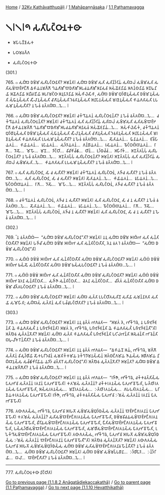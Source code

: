 
[Home](/) / [32Kv Kathāvatthupāḷi](../...md) / [1 Mahāpaṇṇāsaka](...md) / [1.1 Paṭhamavagga](../32Kv/1/1.1.md)

# 𑁧𑁇𑁧𑁇𑁯 𑀲𑀢𑀺𑀧𑀝𑁆𑀞𑀸𑀦𑀓𑀣𑀸

* 𑀫𑀳𑀸𑀧𑀡𑁆𑀡𑀸𑀲𑀓

* 𑀧𑀞𑀫𑀯𑀕𑁆𑀕

* 𑀲𑀢𑀺𑀧𑀝𑁆𑀞𑀸𑀦𑀓𑀣𑀸

(301.)

765\. ๐ 𑀲𑀩𑁆𑀩𑁂 𑀥𑀫𑁆𑀫𑀸 𑀲𑀢𑀺𑀧𑀝𑁆𑀞𑀸𑀦𑀸𑀢𑀺? 𑀆𑀫𑀦𑁆𑀢𑀸𑁇 𑀲𑀩𑁆𑀩𑁂 𑀥𑀫𑁆𑀫𑀸 𑀲𑀢𑀺 𑀲𑀢𑀺𑀦𑁆𑀤𑁆𑀭𑀺𑀬𑀁 𑀲𑀢𑀺𑀩𑀮𑀁 𑀲𑀫𑁆𑀫𑀸𑀲𑀢𑀺 𑀲𑀢𑀺𑀲𑀫𑁆𑀩𑁄𑀚𑁆𑀛𑀗𑁆𑀕𑁄 𑀏𑀓𑀸𑀬𑀦𑀫𑀕𑁆𑀕𑁄 𑀔𑀬𑀕𑀸𑀫𑀻 𑀩𑁄𑀥𑀕𑀸𑀫𑀻 𑀅𑀧𑀘𑀬𑀕𑀸𑀫𑀻 𑀅𑀦𑀸𑀲𑀯𑀸 𑀅𑀲𑀁𑀬𑁄𑀚𑀦𑀺𑀬𑀸 𑀅𑀕𑀦𑁆𑀣𑀦𑀺𑀬𑀸 𑀅𑀦𑁄𑀖𑀦𑀺𑀬𑀸 𑀅𑀬𑁄𑀕𑀦𑀺𑀬𑀸 𑀅𑀦𑀻𑀯𑀭𑀡𑀺𑀬𑀸 𑀅𑀧𑀭𑀸𑀫𑀝𑁆𑀞𑀸 𑀅𑀦𑀼𑀧𑀸𑀤𑀸𑀦𑀺𑀬𑀸 𑀅𑀲𑀁𑀓𑀺𑀮𑁂𑀲𑀺𑀓𑀸, 𑀲𑀩𑁆𑀩𑁂 𑀥𑀫𑁆𑀫𑀸 𑀩𑀼𑀤𑁆𑀥𑀸𑀦𑀼𑀲𑁆𑀲𑀢𑀺 𑀥𑀫𑁆𑀫𑀸𑀦𑀼𑀲𑁆𑀲𑀢𑀺 𑀲𑀁𑀖𑀸𑀦𑀼𑀲𑁆𑀲𑀢𑀺 𑀲𑀻𑀮𑀸𑀦𑀼𑀲𑁆𑀲𑀢𑀺 𑀘𑀸𑀕𑀸𑀦𑀼𑀲𑁆𑀲𑀢𑀺 𑀤𑁂𑀯𑀢𑀸𑀦𑀼𑀲𑁆𑀲𑀢𑀺 𑀆𑀦𑀸𑀧𑀸𑀦𑀲𑁆𑀲𑀢𑀺 𑀫𑀭𑀡𑀸𑀦𑀼𑀲𑁆𑀲𑀢𑀺 𑀓𑀸𑀬𑀕𑀢𑀸𑀲𑀢𑀺 𑀉𑀧𑀲𑀫𑀸𑀦𑀼𑀲𑁆𑀲𑀢𑀻𑀢𑀺? 𑀦 𑀳𑁂𑀯𑀁 𑀯𑀢𑁆𑀢𑀩𑁆𑀩𑁂…𑀧𑁂… 𑁇

766\. ๐ 𑀲𑀩𑁆𑀩𑁂 𑀥𑀫𑁆𑀫𑀸 𑀲𑀢𑀺𑀧𑀝𑁆𑀞𑀸𑀦𑀸𑀢𑀺? 𑀆𑀫𑀦𑁆𑀢𑀸𑁇 𑀘𑀓𑁆𑀔𑀸𑀬𑀢𑀦𑀁 𑀲𑀢𑀺𑀧𑀝𑁆𑀞𑀸𑀦𑀦𑁆𑀢𑀺? 𑀦 𑀳𑁂𑀯𑀁 𑀯𑀢𑁆𑀢𑀩𑁆𑀩𑁂…𑀧𑁂…  𑀘𑀓𑁆𑀔𑀸𑀬𑀢𑀦𑀁 𑀲𑀢𑀺𑀧𑀝𑁆𑀞𑀸𑀦𑀦𑁆𑀢𑀺? 𑀆𑀫𑀦𑁆𑀢𑀸𑁇 𑀘𑀓𑁆𑀔𑀸𑀬𑀢𑀦𑀁 𑀲𑀢𑀺 𑀲𑀢𑀺𑀦𑁆𑀤𑁆𑀭𑀺𑀬𑀁 𑀲𑀢𑀺𑀩𑀮𑀁 𑀲𑀫𑁆𑀫𑀸𑀲𑀢𑀺 𑀲𑀢𑀺𑀲𑀫𑁆𑀩𑁄𑀚𑁆𑀛𑀗𑁆𑀕𑁄 𑀏𑀓𑀸𑀬𑀦𑀫𑀕𑁆𑀕𑁄 𑀔𑀬𑀕𑀸𑀫𑀻 𑀩𑁄𑀥𑀕𑀸𑀫𑀻 𑀅𑀧𑀘𑀬𑀕𑀸𑀫𑀻 𑀅𑀦𑀸𑀲𑀯𑀁 𑀅𑀲𑀁𑀬𑁄𑀚𑀦𑀺𑀬𑀁…𑀧𑁂…  𑀅𑀲𑀁𑀓𑀺𑀮𑁂𑀲𑀺𑀓𑀁, 𑀘𑀓𑁆𑀔𑀸𑀬𑀢𑀦𑀁 𑀩𑀼𑀤𑁆𑀥𑀸𑀦𑀼𑀲𑁆𑀲𑀢𑀺 𑀥𑀫𑁆𑀫𑀸𑀦𑀼𑀲𑁆𑀲𑀢𑀺 𑀲𑀁𑀖𑀸𑀦𑀼𑀲𑁆𑀲𑀢𑀺 𑀲𑀻𑀮𑀸𑀦𑀼𑀲𑁆𑀲𑀢𑀺 𑀘𑀸𑀕𑀸𑀦𑀼𑀲𑁆𑀲𑀢𑀺 𑀤𑁂𑀯𑀢𑀸𑀦𑀼𑀲𑁆𑀲𑀢𑀺 𑀆𑀦𑀸𑀧𑀸𑀦𑀲𑁆𑀲𑀢𑀺 𑀫𑀭𑀡𑀸𑀦𑀼𑀲𑁆𑀲𑀢𑀺 𑀓𑀸𑀬𑀕𑀢𑀸𑀲𑀢𑀺 𑀉𑀧𑀲𑀫𑀸𑀦𑀼𑀲𑁆𑀲𑀢𑀻𑀢𑀺? 𑀦 𑀳𑁂𑀯𑀁 𑀯𑀢𑁆𑀢𑀩𑁆𑀩𑁂…𑀧𑁂…  𑀲𑁄𑀢𑀸𑀬𑀢𑀦𑀁…  𑀖𑀸𑀦𑀸𑀬𑀢𑀦𑀁…  𑀚𑀺𑀯𑁆𑀳𑀸𑀬𑀢𑀦𑀁…  𑀓𑀸𑀬𑀸𑀬𑀢𑀦𑀁…  𑀭𑀽𑀧𑀸𑀬𑀢𑀦𑀁…  𑀲𑀤𑁆𑀤𑀸𑀬𑀢𑀦𑀁…  𑀕𑀦𑁆𑀥𑀸𑀬𑀢𑀦𑀁…  𑀭𑀲𑀸𑀬𑀢𑀦𑀁…  𑀨𑁄𑀝𑁆𑀞𑀩𑁆𑀩𑀸𑀬𑀢𑀦𑀁…  𑀭𑀸𑀕𑁄…  𑀤𑁄𑀲𑁄…  𑀫𑁄𑀳𑁄…  𑀫𑀸𑀦𑁄…  𑀤𑀺𑀝𑁆𑀞𑀺…  𑀯𑀺𑀘𑀺𑀓𑀺𑀘𑁆𑀙𑀸…  𑀣𑀺𑀦𑀁…  𑀉𑀤𑁆𑀥𑀘𑁆𑀘𑀁…  𑀅𑀳𑀺𑀭𑀺𑀓𑀁…  𑀅𑀦𑁄𑀢𑁆𑀢𑀧𑁆𑀧𑀁 𑀲𑀢𑀺𑀧𑀝𑁆𑀞𑀸𑀦𑀦𑁆𑀢𑀺? 𑀦 𑀳𑁂𑀯𑀁 𑀯𑀢𑁆𑀢𑀩𑁆𑀩𑁂…𑀧𑁂…  𑀅𑀦𑁄𑀢𑁆𑀢𑀧𑁆𑀧𑀁 𑀲𑀢𑀺𑀧𑀝𑁆𑀞𑀸𑀦𑀦𑁆𑀢𑀺? 𑀆𑀫𑀦𑁆𑀢𑀸𑁇 𑀅𑀦𑁄𑀢𑁆𑀢𑀧𑁆𑀧𑀁 𑀲𑀢𑀺 𑀲𑀢𑀺𑀦𑁆𑀤𑁆𑀭𑀺𑀬𑀁 𑀲𑀢𑀺𑀩𑀮𑀁 𑀲𑀫𑁆𑀫𑀸𑀲𑀢𑀺…𑀧𑁂…  𑀓𑀸𑀬𑀕𑀢𑀸𑀲𑀢𑀺 𑀉𑀧𑀲𑀫𑀸𑀦𑀼𑀲𑁆𑀲𑀢𑀻𑀢𑀺? 𑀦 𑀳𑁂𑀯𑀁 𑀯𑀢𑁆𑀢𑀩𑁆𑀩𑁂…𑀧𑁂… 𑁇

767\. ๐ 𑀲𑀢𑀺 𑀲𑀢𑀺𑀧𑀝𑁆𑀞𑀸𑀦𑀸, 𑀲𑀸 𑀘 𑀲𑀢𑀻𑀢𑀺? 𑀆𑀫𑀦𑁆𑀢𑀸𑁇 𑀘𑀓𑁆𑀔𑀸𑀬𑀢𑀦𑀁 𑀲𑀢𑀺𑀧𑀝𑁆𑀞𑀸𑀦𑀁, 𑀢𑀜𑁆𑀘 𑀲𑀢𑀻𑀢𑀺? 𑀦 𑀳𑁂𑀯𑀁 𑀯𑀢𑁆𑀢𑀩𑁆𑀩𑁂…𑀧𑁂…  𑀲𑀢𑀺 𑀲𑀢𑀺𑀧𑀝𑁆𑀞𑀸𑀦𑀸, 𑀲𑀸 𑀘 𑀲𑀢𑀻𑀢𑀺? 𑀆𑀫𑀦𑁆𑀢𑀸𑁇 𑀲𑁄𑀢𑀸𑀬𑀢𑀦𑀁…𑀧𑁂…  𑀓𑀸𑀬𑀸𑀬𑀢𑀦𑀁…  𑀭𑀽𑀧𑀸𑀬𑀢𑀦𑀁…𑀧𑁂…  𑀨𑁄𑀝𑁆𑀞𑀩𑁆𑀩𑀸𑀬𑀢𑀦𑀁…  𑀭𑀸𑀕𑁄…  𑀤𑁄𑀲𑁄…  𑀫𑁄𑀳𑁄…𑀧𑁂…  𑀅𑀦𑁄𑀢𑁆𑀢𑀧𑁆𑀧𑀁 𑀲𑀢𑀺𑀧𑀝𑁆𑀞𑀸𑀦𑀁, 𑀢𑀜𑁆𑀘 𑀲𑀢𑀻𑀢𑀺? 𑀦 𑀳𑁂𑀯𑀁 𑀯𑀢𑁆𑀢𑀩𑁆𑀩𑁂…𑀧𑁂… 𑁇

768\. ๐ 𑀘𑀓𑁆𑀔𑀸𑀬𑀢𑀦𑀁 𑀲𑀢𑀺𑀧𑀝𑁆𑀞𑀸𑀦𑀁, 𑀢𑀜𑁆𑀘 𑀦 𑀲𑀢𑀻𑀢𑀺? 𑀆𑀫𑀦𑁆𑀢𑀸𑁇 𑀲𑀢𑀺 𑀲𑀢𑀺𑀧𑀝𑁆𑀞𑀸𑀦𑀸, 𑀲𑀸 𑀘 𑀦 𑀲𑀢𑀻𑀢𑀺? 𑀦 𑀳𑁂𑀯𑀁 𑀯𑀢𑁆𑀢𑀩𑁆𑀩𑁂…𑀧𑁂…  𑀲𑁄𑀢𑀸𑀬𑀢𑀦𑀁…𑀧𑁂…  𑀓𑀸𑀬𑀸𑀬𑀢𑀦𑀁…  𑀭𑀽𑀧𑀸𑀬𑀢𑀦𑀁…𑀧𑁂…  𑀨𑁄𑀝𑁆𑀞𑀩𑁆𑀩𑀸𑀬𑀢𑀦𑀁…  𑀭𑀸𑀕𑁄…  𑀤𑁄𑀲𑁄…  𑀫𑁄𑀳𑁄…𑀧𑁂…  𑀅𑀦𑁄𑀢𑁆𑀢𑀧𑁆𑀧𑀁 𑀲𑀢𑀺𑀧𑀝𑁆𑀞𑀸𑀦𑀁, 𑀢𑀜𑁆𑀘 𑀦 𑀲𑀢𑀻𑀢𑀺? 𑀆𑀫𑀦𑁆𑀢𑀸𑁇 𑀲𑀢𑀺 𑀲𑀢𑀺𑀧𑀝𑁆𑀞𑀸𑀦𑀸, 𑀲𑀸 𑀘 𑀦 𑀲𑀢𑀻𑀢𑀺? 𑀦 𑀳𑁂𑀯𑀁 𑀯𑀢𑁆𑀢𑀩𑁆𑀩𑁂…𑀧𑁂… 𑁇

(302.)

769\. 𑁆 𑀦 𑀯𑀢𑁆𑀢𑀩𑁆𑀩𑀁—  “𑀲𑀩𑁆𑀩𑁂 𑀥𑀫𑁆𑀫𑀸 𑀲𑀢𑀺𑀧𑀝𑁆𑀞𑀸𑀦𑀸”𑀢𑀺? 𑀆𑀫𑀦𑁆𑀢𑀸𑁇 𑀦𑀦𑀼 𑀲𑀩𑁆𑀩𑁂 𑀥𑀫𑁆𑀫𑁂 𑀆𑀭𑀩𑁆𑀪 𑀲𑀢𑀺 𑀲𑀦𑁆𑀢𑀺𑀝𑁆𑀞𑀢𑀻𑀢𑀺? 𑀆𑀫𑀦𑁆𑀢𑀸𑁇 𑀳𑀜𑁆𑀘𑀺 𑀲𑀩𑁆𑀩𑁂 𑀥𑀫𑁆𑀫𑁂 𑀆𑀭𑀩𑁆𑀪 𑀲𑀢𑀺 𑀲𑀦𑁆𑀢𑀺𑀝𑁆𑀞𑀢𑀻𑀢𑀺, 𑀢𑁂𑀦 𑀯𑀢 𑀭𑁂 𑀯𑀢𑁆𑀢𑀩𑁆𑀩𑁂—  “𑀲𑀩𑁆𑀩𑁂 𑀥𑀫𑁆𑀫𑀸 𑀲𑀢𑀺𑀧𑀝𑁆𑀞𑀸𑀦𑀸”𑀢𑀺𑁇

770\. ๐ 𑀲𑀩𑁆𑀩𑀁 𑀥𑀫𑁆𑀫𑀁 𑀆𑀭𑀩𑁆𑀪 𑀲𑀢𑀺 𑀲𑀦𑁆𑀢𑀺𑀝𑁆𑀞𑀢𑀻𑀢𑀺 𑀲𑀩𑁆𑀩𑁂 𑀥𑀫𑁆𑀫𑀸 𑀲𑀢𑀺𑀧𑀝𑁆𑀞𑀸𑀦𑀸𑀢𑀺? 𑀆𑀫𑀦𑁆𑀢𑀸𑁇 𑀲𑀩𑁆𑀩𑀁 𑀥𑀫𑁆𑀫𑀁 𑀆𑀭𑀩𑁆𑀪 𑀨𑀲𑁆𑀲𑁄 𑀲𑀦𑁆𑀢𑀺𑀝𑁆𑀞𑀢𑀻𑀢𑀺 𑀲𑀩𑁆𑀩𑁂 𑀥𑀫𑁆𑀫𑀸 𑀨𑀲𑁆𑀲𑀧𑀝𑁆𑀞𑀸𑀦𑀸𑀢𑀺? 𑀦 𑀳𑁂𑀯𑀁 𑀯𑀢𑁆𑀢𑀩𑁆𑀩𑁂…𑀧𑁂… 𑁇

771\. ๐ 𑀲𑀩𑁆𑀩𑀁 𑀥𑀫𑁆𑀫𑀁 𑀆𑀭𑀩𑁆𑀪 𑀲𑀢𑀺 𑀲𑀦𑁆𑀢𑀺𑀝𑁆𑀞𑀢𑀻𑀢𑀺 𑀲𑀩𑁆𑀩𑁂 𑀥𑀫𑁆𑀫𑀸 𑀲𑀢𑀺𑀧𑀝𑁆𑀞𑀸𑀦𑀸𑀢𑀺? 𑀆𑀫𑀦𑁆𑀢𑀸𑁇 𑀲𑀩𑁆𑀩𑀁 𑀥𑀫𑁆𑀫𑀁 𑀆𑀭𑀩𑁆𑀪 𑀯𑁂𑀤𑀦𑀸 𑀲𑀦𑁆𑀢𑀺𑀝𑁆𑀞𑀢𑀺…  𑀲𑀜𑁆𑀜𑀸 𑀲𑀦𑁆𑀢𑀺𑀝𑁆𑀞𑀢𑀺…  𑀘𑁂𑀢𑀦𑀸 𑀲𑀦𑁆𑀢𑀺𑀝𑁆𑀞𑀢𑀺…  𑀘𑀺𑀢𑁆𑀢𑀁 𑀲𑀦𑁆𑀢𑀺𑀝𑁆𑀞𑀢𑀻𑀢𑀺 𑀲𑀩𑁆𑀩𑁂 𑀥𑀫𑁆𑀫𑀸 𑀘𑀺𑀢𑁆𑀢𑀧𑀝𑁆𑀞𑀸𑀦𑀸𑀢𑀺? 𑀦 𑀳𑁂𑀯𑀁 𑀯𑀢𑁆𑀢𑀩𑁆𑀩𑁂…𑀧𑁂… 𑁇

772\. ๐ 𑀲𑀩𑁆𑀩𑁂 𑀥𑀫𑁆𑀫𑀸 𑀲𑀢𑀺𑀧𑀝𑁆𑀞𑀸𑀦𑀸𑀢𑀺? 𑀆𑀫𑀦𑁆𑀢𑀸𑁇 𑀲𑀩𑁆𑀩𑁂 𑀲𑀢𑁆𑀢𑀸 𑀉𑀧𑀝𑁆𑀞𑀺𑀢𑀲𑀢𑀺𑀦𑁄 𑀲𑀢𑀺𑀬𑀸 𑀲𑀫𑀦𑁆𑀦𑀸𑀕𑀢𑀸 𑀲𑀢𑀺𑀬𑀸 𑀲𑀫𑁄𑀳𑀺𑀢𑀸; 𑀲𑀩𑁆𑀩𑁂𑀲𑀁 𑀲𑀢𑁆𑀢𑀸𑀦𑀁 𑀲𑀢𑀺 𑀧𑀘𑁆𑀘𑀼𑀧𑀝𑁆𑀞𑀺𑀢𑀸𑀢𑀺? 𑀦 𑀳𑁂𑀯𑀁 𑀯𑀢𑁆𑀢𑀩𑁆𑀩𑁂…𑀧𑁂… 𑁇

(303.)

773\. ๐ 𑀲𑀩𑁆𑀩𑁂 𑀥𑀫𑁆𑀫𑀸 𑀲𑀢𑀺𑀧𑀝𑁆𑀞𑀸𑀦𑀸𑀢𑀺? 𑀆𑀫𑀦𑁆𑀢𑀸𑁇 𑀦𑀦𑀼 𑀯𑀼𑀢𑁆𑀢𑀁 𑀪𑀕𑀯𑀢𑀸—  “𑀅𑀫𑀢𑀁 𑀢𑁂, 𑀪𑀺𑀓𑁆𑀔𑀯𑁂, 𑀦 𑀧𑀭𑀺𑀪𑀼𑀜𑁆𑀚𑀦𑁆𑀢𑀺 𑀬𑁂 𑀓𑀸𑀬𑀕𑀢𑀸𑀲𑀢𑀺𑀁 𑀦 𑀧𑀭𑀺𑀪𑀼𑀜𑁆𑀚𑀦𑁆𑀢𑀺𑁇 𑀅𑀫𑀢𑀁 𑀢𑁂, 𑀪𑀺𑀓𑁆𑀔𑀯𑁂, 𑀧𑀭𑀺𑀪𑀼𑀜𑁆𑀚𑀦𑁆𑀢𑀺 𑀬𑁂 𑀓𑀸𑀬𑀕𑀢𑀸𑀲𑀢𑀺𑀁 𑀧𑀭𑀺𑀪𑀼𑀜𑁆𑀚𑀦𑁆𑀢𑀻”𑀢𑀺𑁇 𑀅𑀢𑁆𑀣𑁂𑀯 𑀲𑀼𑀢𑁆𑀢𑀦𑁆𑀢𑁄𑀢𑀺? 𑀆𑀫𑀦𑁆𑀢𑀸𑁇 𑀲𑀩𑁆𑀩𑁂 𑀲𑀢𑁆𑀢𑀸 𑀓𑀸𑀬𑀕𑀢𑀸𑀲𑀢𑀺𑀁 𑀧𑀭𑀺𑀪𑀼𑀜𑁆𑀚𑀦𑁆𑀢𑀺 𑀧𑀝𑀺𑀮𑀪𑀦𑁆𑀢𑀺 𑀆𑀲𑁂𑀯𑀦𑁆𑀢𑀺 𑀪𑀸𑀯𑁂𑀦𑁆𑀢𑀺 𑀩𑀳𑀼𑀮𑀻𑀓𑀭𑁄𑀦𑁆𑀢𑀻𑀢𑀺? 𑀦 𑀳𑁂𑀯𑀁 𑀯𑀢𑁆𑀢𑀩𑁆𑀩𑁂…𑀧𑁂… 𑁇

774\. ๐ 𑀲𑀩𑁆𑀩𑁂 𑀥𑀫𑁆𑀫𑀸 𑀲𑀢𑀺𑀧𑀝𑁆𑀞𑀸𑀦𑀸𑀢𑀺? 𑀆𑀫𑀦𑁆𑀢𑀸𑁇 𑀦𑀦𑀼 𑀯𑀼𑀢𑁆𑀢𑀁 𑀪𑀕𑀯𑀢𑀸—  “𑀏𑀓𑀸𑀬𑀦𑁄 𑀅𑀬𑀁, 𑀪𑀺𑀓𑁆𑀔𑀯𑁂, 𑀫𑀕𑁆𑀕𑁄 𑀲𑀢𑁆𑀢𑀸𑀦𑀁 𑀯𑀺𑀲𑀼𑀤𑁆𑀥𑀺𑀬𑀸 𑀲𑁄𑀓𑀧𑀭𑀺𑀤𑁂𑀯𑀸𑀦𑀁 𑀲𑀫𑀢𑀺𑀓𑁆𑀓𑀫𑀸𑀬 𑀤𑀼𑀓𑁆𑀔𑀤𑁄𑀫𑀦𑀲𑁆𑀲𑀸𑀦𑀁 𑀅𑀢𑁆𑀣𑀗𑁆𑀕𑀫𑀸𑀬 𑀜𑀸𑀬𑀲𑁆𑀲 𑀅𑀥𑀺𑀕𑀫𑀸𑀬 𑀦𑀺𑀩𑁆𑀩𑀸𑀦𑀲𑁆𑀲 𑀲𑀘𑁆𑀙𑀺𑀓𑀺𑀭𑀺𑀬𑀸𑀬 𑀬𑀤𑀺𑀤𑀁 𑀘𑀢𑁆𑀢𑀸𑀭𑁄 𑀲𑀢𑀺𑀧𑀝𑁆𑀞𑀸𑀦𑀸”𑀢𑀺𑁇 𑀅𑀢𑁆𑀣𑁂𑀯 𑀲𑀼𑀢𑁆𑀢𑀦𑁆𑀢𑁄𑀢𑀺? 𑀆𑀫𑀦𑁆𑀢𑀸? 𑀲𑀩𑁆𑀩𑁂 𑀥𑀫𑁆𑀫𑀸 𑀏𑀓𑀸𑀬𑀦𑀫𑀕𑁆𑀕𑁄𑀢𑀺? 𑀦 𑀳𑁂𑀯𑀁 𑀯𑀢𑁆𑀢𑀩𑁆𑀩𑁂…𑀧𑁂… 𑁇

775\. ๐ 𑀲𑀩𑁆𑀩𑁂 𑀥𑀫𑁆𑀫𑀸 𑀲𑀢𑀺𑀧𑀝𑁆𑀞𑀸𑀦𑀸𑀢𑀺? 𑀆𑀫𑀦𑁆𑀢𑀸𑁇 𑀦𑀦𑀼 𑀯𑀼𑀢𑁆𑀢𑀁 𑀪𑀕𑀯𑀢𑀸—  “𑀭𑀜𑁆𑀜𑁄, 𑀪𑀺𑀓𑁆𑀔𑀯𑁂, 𑀘𑀓𑁆𑀓𑀯𑀢𑁆𑀢𑀺𑀲𑁆𑀲 𑀧𑀸𑀢𑀼𑀪𑀸𑀯𑀸 𑀲𑀢𑁆𑀢𑀦𑁆𑀦𑀁 𑀭𑀢𑀦𑀸𑀦𑀁 𑀧𑀸𑀢𑀼𑀪𑀸𑀯𑁄 𑀳𑁄𑀢𑀺𑁇 𑀓𑀢𑀫𑁂𑀲𑀁 𑀲𑀢𑁆𑀢𑀦𑁆𑀦𑀁? 𑀘𑀓𑁆𑀓𑀭𑀢𑀦𑀲𑁆𑀲 𑀧𑀸𑀢𑀼𑀪𑀸𑀯𑁄 𑀳𑁄𑀢𑀺, 𑀳𑀢𑁆𑀣𑀺𑀭𑀢𑀦𑀲𑁆𑀲 𑀧𑀸𑀢𑀼𑀪𑀸𑀯𑁄 𑀳𑁄𑀢𑀺, 𑀅𑀲𑁆𑀲𑀭𑀢𑀦𑀲𑁆𑀲…  𑀫𑀡𑀺𑀭𑀢𑀦𑀲𑁆𑀲…  𑀇𑀢𑁆𑀣𑀺𑀭𑀢𑀦𑀲𑁆𑀲…  𑀕𑀳𑀧𑀢𑀺𑀭𑀢𑀦𑀲𑁆𑀲…  𑀧𑀭𑀺𑀡𑀸𑀬𑀓𑀭𑀢𑀦𑀲𑁆𑀲 𑀧𑀸𑀢𑀼𑀪𑀸𑀯𑁄 𑀳𑁄𑀢𑀺𑁇 𑀭𑀜𑁆𑀜𑁄, 𑀪𑀺𑀓𑁆𑀔𑀯𑁂, 𑀘𑀓𑁆𑀓𑀯𑀢𑁆𑀢𑀺𑀲𑁆𑀲 𑀧𑀸𑀢𑀼𑀪𑀸𑀯𑀸 𑀇𑀫𑁂𑀲𑀁 𑀲𑀢𑁆𑀢𑀦𑁆𑀦𑀁 𑀭𑀢𑀦𑀸𑀦𑀁 𑀧𑀸𑀢𑀼𑀪𑀸𑀯𑁄 𑀳𑁄𑀢𑀺𑁇

776\. 𑀢𑀣𑀸𑀕𑀢𑀲𑁆𑀲, 𑀪𑀺𑀓𑁆𑀔𑀯𑁂, 𑀧𑀸𑀢𑀼𑀪𑀸𑀯𑀸 𑀅𑀭𑀳𑀢𑁄 𑀲𑀫𑁆𑀫𑀸𑀲𑀫𑁆𑀩𑀼𑀤𑁆𑀥𑀲𑁆𑀲 𑀲𑀢𑁆𑀢𑀦𑁆𑀦𑀁 𑀩𑁄𑀚𑁆𑀛𑀗𑁆𑀕𑀭𑀢𑀦𑀸𑀦𑀁 𑀧𑀸𑀢𑀼𑀪𑀸𑀯𑁄 𑀳𑁄𑀢𑀺𑁇 𑀓𑀢𑀫𑁂𑀲𑀁 𑀲𑀢𑁆𑀢𑀦𑁆𑀦𑀁? 𑀲𑀢𑀺𑀲𑀫𑁆𑀩𑁄𑀚𑁆𑀛𑀗𑁆𑀕𑀭𑀢𑀦𑀲𑁆𑀲 𑀧𑀸𑀢𑀼𑀪𑀸𑀯𑁄 𑀳𑁄𑀢𑀺, 𑀥𑀫𑁆𑀫𑀯𑀺𑀘𑀬𑀲𑀫𑁆𑀩𑁄𑀚𑁆𑀛𑀗𑁆𑀕𑀭𑀢𑀦𑀲𑁆𑀲 𑀧𑀸𑀢𑀼𑀪𑀸𑀯𑁄 𑀳𑁄𑀢𑀺, 𑀯𑀻𑀭𑀺𑀬𑀲𑀫𑁆𑀩𑁄𑀚𑁆𑀛𑀗𑁆𑀕𑀭𑀢𑀦𑀲𑁆𑀲 𑀧𑀸𑀢𑀼𑀪𑀸𑀯𑁄 𑀳𑁄𑀢𑀺, 𑀧𑀻𑀢𑀺𑀲𑀫𑁆𑀩𑁄𑀚𑁆𑀛𑀗𑁆𑀕𑀭𑀢𑀦𑀲𑁆𑀲 𑀧𑀸𑀢𑀼𑀪𑀸𑀯𑁄 𑀳𑁄𑀢𑀺, 𑀧𑀲𑁆𑀲𑀤𑁆𑀥𑀺𑀲𑀫𑁆𑀩𑁄𑀚𑁆𑀛𑀗𑁆𑀕𑀭𑀢𑀦𑀲𑁆𑀲 𑀧𑀸𑀢𑀼𑀪𑀸𑀯𑁄 𑀳𑁄𑀢𑀺, 𑀲𑀫𑀸𑀥𑀺𑀲𑀫𑁆𑀩𑁄𑀚𑁆𑀛𑀗𑁆𑀕𑀭𑀢𑀦𑀲𑁆𑀲 𑀧𑀸𑀢𑀼𑀪𑀸𑀯𑁄 𑀳𑁄𑀢𑀺, 𑀉𑀧𑁂𑀓𑁆𑀔𑀸𑀲𑀫𑁆𑀩𑁄𑀚𑁆𑀛𑀗𑁆𑀕𑀭𑀢𑀦𑀲𑁆𑀲 𑀧𑀸𑀢𑀼𑀪𑀸𑀯𑁄 𑀳𑁄𑀢𑀺𑁇 𑀢𑀣𑀸𑀕𑀢𑀲𑁆𑀲, 𑀪𑀺𑀓𑁆𑀔𑀯𑁂, 𑀧𑀸𑀢𑀼𑀪𑀸𑀯𑀸 𑀅𑀭𑀳𑀢𑁄 𑀲𑀫𑁆𑀫𑀸𑀲𑀫𑁆𑀩𑀼𑀤𑁆𑀥𑀲𑁆𑀲 𑀇𑀫𑁂𑀲𑀁 𑀲𑀢𑁆𑀢𑀦𑁆𑀦𑀁 𑀩𑁄𑀚𑁆𑀛𑀗𑁆𑀕𑀭𑀢𑀦𑀸𑀦𑀁 𑀧𑀸𑀢𑀼𑀪𑀸𑀯𑁄 𑀳𑁄𑀢𑀻”𑀢𑀺𑁇 𑀅𑀢𑁆𑀣𑁂𑀯 𑀲𑀼𑀢𑁆𑀢𑀦𑁆𑀢𑁄𑀢𑀺? 𑀆𑀫𑀦𑁆𑀢𑀸𑁇 𑀢𑀣𑀸𑀕𑀢𑀲𑁆𑀲 𑀧𑀸𑀢𑀼𑀪𑀸𑀯𑀸 𑀅𑀭𑀳𑀢𑁄 𑀲𑀫𑁆𑀫𑀸𑀲𑀫𑁆𑀩𑀼𑀤𑁆𑀥𑀲𑁆𑀲 𑀲𑀩𑁆𑀩𑁂 𑀥𑀫𑁆𑀫𑀸 𑀲𑀢𑀺𑀲𑀫𑁆𑀩𑁄𑀚𑁆𑀛𑀗𑁆𑀕𑀭𑀢𑀦𑀸𑀯 𑀳𑁄𑀦𑁆𑀢𑀻𑀢𑀺? 𑀦 𑀳𑁂𑀯𑀁 𑀯𑀢𑁆𑀢𑀩𑁆𑀩𑁂…𑀧𑁂…  𑀲𑀩𑁆𑀩𑁂 𑀥𑀫𑁆𑀫𑀸 𑀲𑀢𑀺𑀧𑀝𑁆𑀞𑀸𑀦𑀸𑀢𑀺? 𑀆𑀫𑀦𑁆𑀢𑀸𑁇 𑀲𑀩𑁆𑀩𑁂 𑀥𑀫𑁆𑀫𑀸 𑀲𑀫𑁆𑀫𑀧𑁆𑀧𑀥𑀸𑀦𑀸…  𑀇𑀤𑁆𑀥𑀺𑀧𑀸𑀤𑀸…  𑀇𑀦𑁆𑀤𑁆𑀭𑀺𑀬𑀸…  𑀩𑀮𑀸…  𑀩𑁄𑀚𑁆𑀛𑀗𑁆𑀕𑀸𑀢𑀺? 𑀦 𑀳𑁂𑀯𑀁 𑀯𑀢𑁆𑀢𑀩𑁆𑀩𑁂…𑀧𑁂… 𑁇

---

777\. 𑀲𑀢𑀺𑀧𑀝𑁆𑀞𑀸𑀦𑀓𑀣𑀸 𑀦𑀺𑀝𑁆𑀞𑀺𑀢𑀸𑁇



[Go to previous page (1.1.8.2 Anāgatādiekaccakathā)](1.1.8/1.1.8.2.md) / [Go to parent page (1.1 Paṭhamavagga)](../32Kv/1/1.1.md) / [Go to next page (1.1.10 Hevatthikathā)](1.1.10.md)


